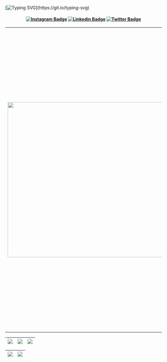 [![Typing SVG](https://readme-typing-svg.herokuapp.com/?color=EBFAFA&size=35&center=true&vCenter=true&width=1000&lines=Welcome!;I'm+Paulo+Marques;I'm+23+years+old;Full+Stack+Developer;)](https://git.io/typing-svg)
<h4 align="center">

[![Instagram Badge](https://img.shields.io/badge/-soupaulort-red?style=for-the-badge&logo=instagram&logoColor=white&link=https://github.com/paulomarquesdev)](https://www.instagram.com/soupaulort/)
[![Linkedin Badge](https://img.shields.io/badge/-paulomarquesdev-blue?style=for-the-badge&logo=Linkedin&logoColor=white&link=https://github.com/paulomarquesdev)](https://www.linkedin.com/in/paulomarquesdev/)
[![Twitter Badge](https://img.shields.io/badge/-soupaul0rt-black?&style=for-the-badge&logo=X&logoColor=white&link=https://twitter.com/SOUPAUL0RT)](https://twitter.com/SOUPAUL0RT)

</h4>

<table border="0" cellspacing="0" cellpadding="0">
  <tr>
    <td style="border: 0";>
      <img width="500" src="https://www.uniqueerp.co.in/img/course/10.jpg" />
    </td>
    <td style="border: 0";>
      <p>
        I am a Full Stack software development student focusing on JavaScript and TypeScript. I am curious, enthusiastic and a little pragmatic. I love learning new things, especially when it includes technology.
      </p>
      <ul>
        <li>
          🔭 I am currently studying and applying for positions in the Front-End, Back-End and FullStack areas.
        </li>
        <li>
          🌱 I'm currently studying React, Javascript, Typescript and NodeJS. I am using the <a href="https://roadmap.sh/full-stack/" style="text-decoration:none;">RoadMap.sh</a> as a basis for organizing my studies.
        </li>
        <li>
          ⚡ Spoiler: I love a good challenge!
        </li>
      </ul>
    </td>
  </tr>
</table>

| ![](http://github-profile-summary-cards.vercel.app/api/cards/stats?username=paulomarquesdev&theme=nord_dark) | ![](http://github-profile-summary-cards.vercel.app/api/cards/repos-per-language?username=paulomarquesdev&hide=Html&theme=nord_dark) | ![](http://github-profile-summary-cards.vercel.app/api/cards/most-commit-language?username=paulomarquesdev&theme=nord_dark) |
| :-: | :-: | :-: |

| ![](http://github-profile-summary-cards.vercel.app/api/cards/profile-details?username=paulomarquesdev&theme=nord_dark) | ![](https://github-readme-streak-stats.herokuapp.com/?user=paulomarquesdev&hide_border=false&date_format=M%20j%5B%2C%20Y%5D&background=2D3742&stroke=2D3742&ring=6bbbca&fire=6bbbca&currStreakNum=fff&sideNums=6bbbca&currStreakLabel=6bbbca&sideLabels=fff&dates=fff) |
| :-: | :-: |
